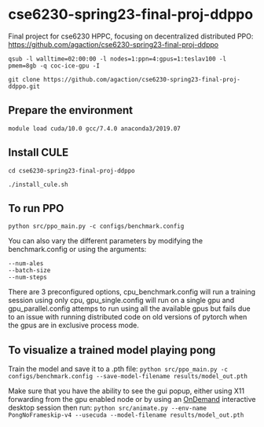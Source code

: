 # cse6230-spring23-final-proj-ddppo
Final project for cse6230 HPPC, focusing on decentralized distributed PPO: https://github.com/agaction/cse6230-spring23-final-proj-ddppo

`qsub -l walltime=02:00:00 -l nodes=1:ppn=4:gpus=1:teslav100 -l pmem=8gb -q coc-ice-gpu -I`

`git clone https://github.com/agaction/cse6230-spring23-final-proj-ddppo.git`

## Prepare the environment
`module load cuda/10.0 gcc/7.4.0 anaconda3/2019.07`

## Install CULE
`cd cse6230-spring23-final-proj-ddppo`

`./install_cule.sh`

## To run PPO
`python src/ppo_main.py -c configs/benchmark.config`

You can also vary the different parameters by modifying the benchmark.config or using the arguments:
```
--num-ales
--batch-size
--num-steps
```

There are 3 preconfigured options, cpu_benchmark.config will run a training session using only cpu, gpu_single.config will run on a single gpu and gpu_parallel.config attemps to run using all the available gpus but fails due to an issue with running distributed code on old versions of pytorch when the gpus are in exclusive process mode.



## To visualize a trained model playing pong
Train the model and save it to a .pth file:
`python src/ppo_main.py -c configs/benchmark.config --save-model-filename results/model_out.pth`

Make sure that you have the ability to see the gui popup, either using X11 forwarding from the gpu enabled node or by using an [OnDemand](https://docs.pace.gatech.edu/ood/guide/) interactive desktop session then run:
`python src/animate.py --env-name PongNoFrameskip-v4 --usecuda --model-filename results/model_out.pth`
